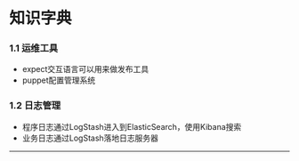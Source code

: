 # 知识字典

### 1.1 运维工具
* expect交互语言可以用来做发布工具
* puppet配置管理系统

### 1.2 日志管理
* 程序日志通过LogStash进入到ElasticSearch，使用Kibana搜索
* 业务日志通过LogStash落地日志服务器


---

